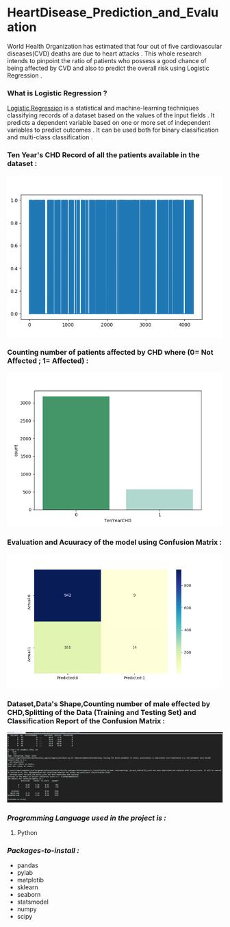 # HeartDisease_Prediction_and_Evaluation

World Health Organization has estimated that four out of five cardiovascular diseases(CVD) deaths are due to heart attacks .
This whole research intends to pinpoint the ratio of patients who possess a good chance of being affected by CVD and also to predict the overall risk using Logistic Regression .

### What is Logistic Regression ?
[Logistic Regression](https://machinelearningmastery.com/logistic-regression-for-machine-learning/) is a statistical and machine-learning techniques classifying records of a dataset based on the values of the input fields . It predicts a dependent variable based on one or more set of independent variables to predict outcomes .
It can be used both for binary classification and multi-class  classification .


### Ten Year's CHD Record of all the patients available in the dataset :
![Alt Text](Figure_1.png)

### Counting number of patients affected by CHD where (0= Not Affected ; 1= Affected) :

![Alt Text](Figure_3.png)


### Evaluation and Acuuracy of the model using Confusion Matrix :

![Alt Text](Figure_2.png)

### Dataset,Data's Shape,Counting number of male effected by CHD,Splitting of the Data (Training and Testing Set) and Classification Report of the Confusion Matrix :

![Alt Text](Figure_4.jpg)

### _Programming Language used in the project is :_
1. Python 

### _Packages-to-install :_

 * pandas
 * pylab
 * matplotib
 * sklearn
 * seaborn
 * statsmodel
 * numpy
 * scipy
 
 
